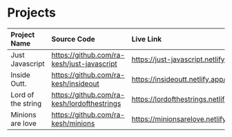 # Projects


| Project Name         | Source Code    | Live Link     |
| :---             |     :---      |          :--- |
| Just Javascript  | https://github.com/ra-kesh/just-javascript   | https://just-javascript.netlify.app/  |
| Inside Outt.     | https://github.com/ra-kesh/insideout         | https://insideoutt.netlify.app/       |
| Lord of the string | https://github.com/ra-kesh/lordofthestrings | https://lordofthestrings.netlify.app/ |
| Minions are love | https://github.com/ra-kesh/minions | https://minionsarelove.netlify.app/ |


